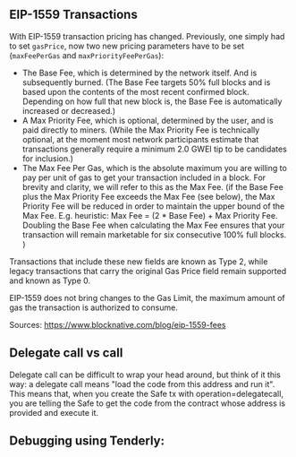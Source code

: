 
## EIP-1559 Transactions

With EIP-1559 transaction pricing has changed. Previously, one simply had to set `gasPrice`, now two new pricing parameters have to be set (`maxFeePerGas` and `maxPriorityFeePerGas`):

- The Base Fee, which is determined by the network itself. And is subsequently burned. (The Base Fee targets 50% full blocks and is based upon the contents of the most recent confirmed block. Depending on how full that new block is, the Base Fee is automatically increased or decreased.)
- A Max Priority Fee, which is optional, determined by the user, and is paid directly to miners. (While the Max Priority Fee is technically optional, at the moment most network participants estimate that transactions generally require a minimum 2.0 GWEI tip to be candidates for inclusion.)
- The Max Fee Per Gas, which is the absolute maximum you are willing to pay per unit of gas to get your transaction included in a block. For brevity and clarity, we will refer to this as the Max Fee.  (if the Base Fee plus the Max Priority Fee exceeds the Max Fee (see below), the Max Priority Fee will be reduced in order to maintain the upper bound of the Max Fee. E.g. heuristic: Max Fee = (2 * Base Fee) + Max Priority Fee. Doubling the Base Fee when calculating  the Max Fee ensures that your transaction will remain marketable for six consecutive 100% full blocks. )

Transactions that include these new fields are known as Type 2, while legacy transactions that carry the original Gas Price field remain supported and known as Type 0.

EIP-1559 does not bring changes to the Gas Limit, the maximum amount of gas the transaction is authorized to consume. 

Sources: https://www.blocknative.com/blog/eip-1559-fees


## Delegate call vs call

Delegate call can be difficult to wrap your head around, but think of it this way: a delegate call means "load the code from this address and run it". This means that, when you create the Safe tx with operation=delegatecall, you are telling the Safe to get the code from the contract whose address is provided and execute it. 


## Debugging using Tenderly:

